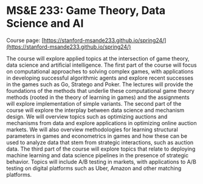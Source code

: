 # MS&E 233: Game Theory, Data Science and AI

Course page: [https://stanford-msande233.github.io/spring24/](https://stanford-msande233.github.io/spring24/)

The course will explore applied topics at the intersection of game theory, data science and artificial intelligence. The first part of the course will focus on computational approaches to solving complex games, with applications in developing successful algorithmic agents and explore recent successes in the games such as Go, Stratego and Poker. The lectures will provide the foundations of the methods that underlie these computational game theory methods (rooted in the theory of learning in games) and the assignments will explore implementation of simple variants. The second part of the course will explore the interplay between data science and mechanism design. We will overview topics such as optimizing auctions and mechanisms from data and explore applications in optimizing online auction markets. We will also overview methodologies for learning structural parameters in games and econometrics in games and how these can be used to analyze data that stem from strategic interactions, such as auction data. The third part of the course will explore topics that relate to deploying machine learning and data science pipelines in the presence of strategic behavior. Topics will include A/B testing in markets, with applications to A/B testing on digital platforms such as Uber, Amazon and other matching platforms.